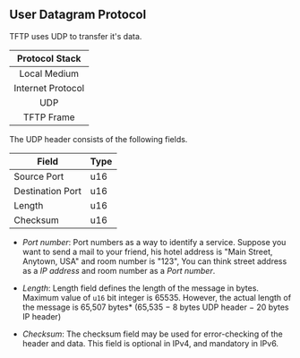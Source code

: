 ## User Datagram Protocol

TFTP uses UDP to transfer it's data.

| Protocol Stack    |
| :--------------:  |
| Local Medium      |
| Internet Protocol |
| UDP               |
| TFTP Frame        |

The UDP header consists of the following fields.

| Field            | Type |
| ---------------- | ---- |
| Source Port      | u16  |
| Destination Port | u16  |
| Length           | u16  |
| Checksum         | u16  |


- *_Port number_*: Port numbers as a way to identify a service. 
  Suppose you want to send a mail to your friend, his hotel address is "Main Street, Anytown, USA" and room number is "123", You can think street address as a _IP address_ and room number as a _Port number_.

- _Length_: Length field defines the length of the message in bytes. Maximum value of `u16` bit integer is 65535.
  However, the actual length of the message is 65,507 bytes* (65,535 − 8 bytes UDP header − 20 bytes IP header)

- _Checksum_: The checksum field may be used for error-checking of the header and data. This field is optional in IPv4, and mandatory in IPv6.